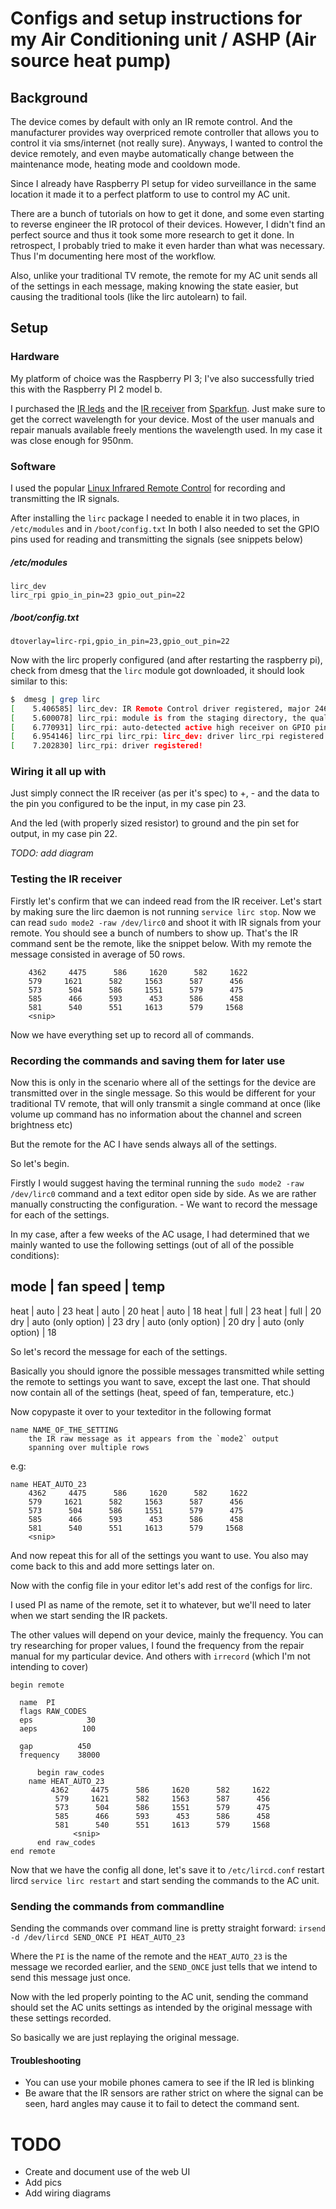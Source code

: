 # Configs and setup instructions for my Air Conditioning unit  / ASHP (Air source heat pump)

## Background

The device comes by default with only an IR remote control. And the manufacturer provides way overpriced remote controller that allows you to control it via sms/internet (not really sure).
Anyways, I wanted to control the device remotely, and even maybe automatically change between the maintenance mode, heating mode and cooldown mode.

Since I already have Raspberry PI setup for video surveillance in the same location it made it to a perfect platform to use to control my AC unit.

There are a bunch of tutorials on how to get it done, and some even starting to reverse engineer the IR protocol of their devices.
However, I didn't find an perfect source and thus it took some more research to get it done. In retrospect, I probably tried to make it even harder than what was necessary.
Thus I'm documenting here most of the workflow.

Also, unlike your traditional TV remote, the remote for my AC unit sends all of the settings in each message, making knowing the state easier, but causing the traditional tools (like the lirc autolearn) to fail.

## Setup

### Hardware

My platform of choice was the Raspberry PI 3; I've also successfully tried this with the Raspberry PI 2 model b.

I purchased the [IR leds](https://www.sparkfun.com/products/9349) and the [IR receiver](https://www.sparkfun.com/products/10266) from [Sparkfun](https://www.sparkfun.com/). Just make sure to get the correct wavelength for your device. Most of the user manuals and repair manuals available freely mentions the wavelength used. In my case it was close enough for 950nm.

### Software

I used the popular [Linux Infrared Remote Control](http://www.lirc.org/) for recording and transmitting the IR signals.

After installing the `lirc` package I needed to enable it in two places, in
`/etc/modules`  and in `/boot/config.txt` In both I also needed to set the GPIO pins used for reading and transmitting the signals (see snippets below)

##### /etc/modules

```
lirc_dev
lirc_rpi gpio_in_pin=23 gpio_out_pin=22
```

##### /boot/config.txt

```
dtoverlay=lirc-rpi,gpio_in_pin=23,gpio_out_pin=22
```

Now with the lirc properly configured (and after restarting the raspberry pi), check from dmesg that the `lirc` module got downloaded, it should look similar to this:
```bash
$  dmesg | grep lirc
[    5.406585] lirc_dev: IR Remote Control driver registered, major 246
[    5.600078] lirc_rpi: module is from the staging directory, the quality is unknown, you have been warned.
[    6.770931] lirc_rpi: auto-detected active high receiver on GPIO pin 23
[    6.954146] lirc_rpi lirc_rpi: lirc_dev: driver lirc_rpi registered at minor = 0
[    7.202830] lirc_rpi: driver registered!
```

### Wiring it all up with

Just simply connect the IR receiver (as per it's spec) to +, - and the data to the pin you configured to be the input, in my case pin 23.

And the led (with properly sized resistor) to ground and the pin set for output, in my case pin 22.

*TODO: add diagram*

### Testing the IR receiver

Firstly let's confirm that we can indeed read from the IR receiver.
Let's start by making sure the lirc daemon is not running `service lirc stop`.
Now we can read `sudo mode2 -raw /dev/lirc0`
and shoot it with IR signals from your remote. You should see a bunch of numbers to show up. That's the IR command sent be the remote, like the snippet below. With my remote the message consisted in average of 50 rows.

```
    4362     4475      586     1620      582     1622
    579     1621      582     1563      587      456
    573      504      586     1551      579      475
    585      466      593      453      586      458
    581      540      551     1613      579     1568
    <snip>
```

Now we have everything set up to record all of commands.

### Recording the commands and saving them for later use

Now this is only in the scenario where all of the settings for the device are transmitted over in the single message. So this would be different for your traditional TV remote, that will only transmit a single command at once (like volume up command has no information about the channel and screen brightness etc)

But the remote for the AC I have sends always all of the settings.

So let's begin.

Firstly I would suggest having the terminal running the `sudo mode2 -raw /dev/lirc0` command and a text editor open side by side. As we are rather manually constructing the configuration. - We want to record the message for each of the settings.

In my case, after a few weeks of the AC usage, I had determined that we mainly wanted to use the following settings (out of all of the possible conditions):

mode | fan speed          | temp
--------------------------------
heat | auto               | 23
heat | auto               | 20
heat | auto               | 18
heat | full               | 23
heat | full               | 20
dry  | auto (only option) | 23
dry  | auto (only option) | 20
dry  | auto (only option) | 18

So let's record the message for each of the settings.

Basically you should ignore the possible messages transmitted while setting the remote to settings you want to save, except the last one. That should now contain all of the settings (heat, speed of fan, temperature, etc.)

Now copypaste it over to your texteditor in the following format

```
name NAME_OF_THE_SETTING
    the IR raw message as it appears from the `mode2` output
    spanning over multiple rows
```

e.g:
```
name HEAT_AUTO_23
    4362     4475      586     1620      582     1622
    579     1621      582     1563      587      456
    573      504      586     1551      579      475
    585      466      593      453      586      458
    581      540      551     1613      579     1568
    <snip>
```

And now repeat this for all of the settings you want to use. You also may come back to this and add more settings later on.


Now with the config file in your editor let's add rest of the configs for lirc.

I used PI as name of the remote, set it to whatever, but we'll need to later when we start sending the IR packets.

The other values will depend on your device, mainly the frequency. You can try researching for proper values, I found the frequency from the repair manual for my particular device. And others with `irrecord` (which I'm not intending to cover)

```
begin remote

  name  PI
  flags RAW_CODES
  eps            30
  aeps          100

  gap          450
  frequency    38000

      begin raw_codes
	name HEAT_AUTO_23
	     4362     4475      586     1620      582     1622
	      579     1621      582     1563      587      456
	      573      504      586     1551      579      475
	      585      466      593      453      586      458
	      581      540      551     1613      579     1568
              <snip>
      end raw_codes
end remote
```

Now that we have the config all done, let's save it to `/etc/lircd.conf` restart lircd `service lirc restart` and start sending the commands to the AC unit.

### Sending the commands from commandline

Sending the commands over command line is pretty straight forward:
`irsend -d /dev/lircd SEND_ONCE PI HEAT_AUTO_23`

Where the `PI` is the name of the remote and the `HEAT_AUTO_23` is the message we recorded earlier, and the `SEND_ONCE` just tells that we intend to send this message just once.

Now with the led properly pointing to the AC unit, sending the command should set the AC units settings as intended by the original message with these settings recorded.

So basically we are just replaying the original message.

#### Troubleshooting

* You can use your mobile phones camera to see if the IR led is blinking
* Be aware that the IR sensors are rather strict on where the signal can be seen, hard angles may cause it to fail to detect the command sent.

# TODO

* Create and document use of the web UI
* Add pics
* Add wiring diagrams

